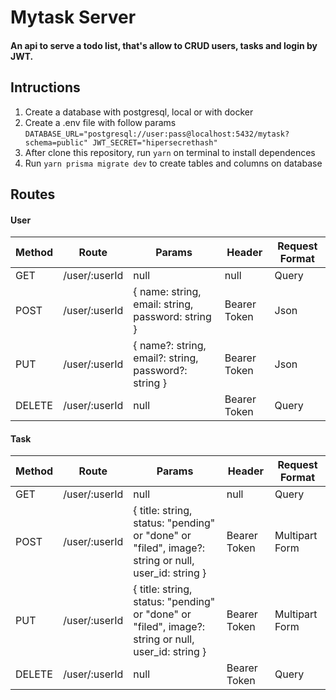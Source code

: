 
# Mytask Server
#### An api to serve a todo list, that's allow to CRUD users, tasks and login by JWT.

## Intructions

 1. Create a database with postgresql, local or with docker
 2. Create a .env file with follow params
 `DATABASE_URL="postgresql://user:pass@localhost:5432/mytask?schema=public"
 JWT_SECRET="hipersecrethash"`
 3. After clone this repository, run `yarn` on terminal to install dependences
 4. Run `yarn prisma migrate dev` to create tables and columns on database

## Routes
#### User
| Method | Route | Params | Header | Request Format
| --- | --- | --- | --- | --- |
| GET | /user/:userId | null | null | Query
| POST | /user/:userId | { name: string, email: string, password: string } | Bearer Token | Json
| PUT | /user/:userId | { name?: string, email?: string, password?: string } | Bearer Token | Json
| DELETE | /user/:userId | null | Bearer Token | Query

#### Task
| Method | Route | Params | Header | Request Format
| --- | --- | --- | --- | --- |
| GET | /user/:userId | null | null | Query
| POST | /user/:userId | { title: string, status: "pending"  or  "done"  or  "filed", image?: string or null, user_id: string } | Bearer Token | Multipart Form
| PUT | /user/:userId | { title: string, status: "pending" or  "done"  or  "filed", image?: string or null, user_id: string } | Bearer Token | Multipart Form
| DELETE | /user/:userId | null | Bearer Token | Query
